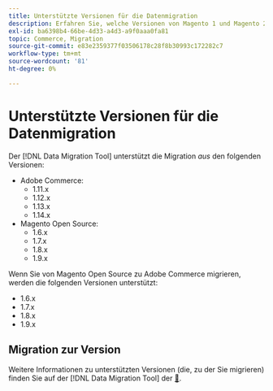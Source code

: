 ```yaml
---
title: Unterstützte Versionen für die Datenmigration
description: Erfahren Sie, welche Versionen von Magento 1 und Magento 2  [!DNL Data Migration Tool]  unterstützt.
exl-id: ba6398b4-66be-4d33-a4d3-a9f0aaa0fa81
topic: Commerce, Migration
source-git-commit: e83e2359377f03506178c28f8b30993c172282c7
workflow-type: tm+mt
source-wordcount: '81'
ht-degree: 0%

---
```


# Unterstützte Versionen für die Datenmigration

Der [!DNL Data Migration Tool] unterstützt die Migration _aus_ den folgenden Versionen:

* Adobe Commerce:
   * 1.11.x
   * 1.12.x
   * 1.13.x
   * 1.14.x
* Magento Open Source:
   * 1.6.x
   * 1.7.x
   * 1.8.x
   * 1.9.x

Wenn Sie von Magento Open Source zu Adobe Commerce migrieren, werden die folgenden Versionen unterstützt:

* 1.6.x
* 1.7.x
* 1.8.x
* 1.9.x

## Migration zur Version

Weitere Informationen zu unterstützten Versionen (die, zu der Sie migrieren) finden Sie auf der [!DNL Data Migration Tool] der [&#128279;](https://github.com/magento/data-migration-tool/releases).
